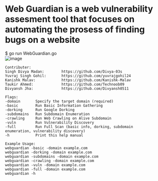 # Web Guardian is a web vulnerability assesment tool that focuses on automating the prosess of finding bugs on a website 

$ go run WebGuardian.go                               
![image](https://github.com/user-attachments/assets/6ae04ef2-eaea-47ec-ab6b-ae5ac390c685)



    Contributer:
    Singh Divya Madan:        https://github.com/Divya-03s
    Yuvraj Singh Gohil:       https://github.com/yuvrajgohil24
    Kanishk Malav:            https://github.com/Kanishk-Malav
    Taukir Ahmed:             https://github.com/Technoob09
    Divyansh Jha:             https://github.com/Divyansh0511
   
    Flags:
    -domain       Specify the target domain (required)
    -basic        Run Basic Information Gathering
    -dorking      Run Google Dorking
    -subdomains   Run Subdomain Enumeration
    -crawling     Run Web Crawling on Alive Subdomain
    -vuln         Run Vulnerability Discovery
    -full         Run Full Scan (basic info, dorking, subdomain enumeration, vulnerability discovery)
    -h            Print this help manual

    Example Usage:
    webguardian -basic -domain example.com
    webguardian -dorking -domain example.com
    webguardian -subdomains -domain example.com
    webguardian -crawling -domain example.com
    webguardian -vuln -domain example.com
    webguardian -full -domain example.com
    webguardian -h
                                                            
